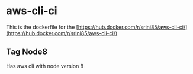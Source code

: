 # aws-cli-ci

This is the dockerfile for the [https://hub.docker.com/r/srini85/aws-cli-ci/](https://hub.docker.com/r/srini85/aws-cli-ci/)

## Tag Node8

Has aws cli with node version 8
